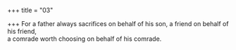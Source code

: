 +++
title = "03"

+++
For a father always sacrifices on behalf of his son, a friend on behalf of  his friend,  
a comrade worth choosing on behalf of his comrade. 